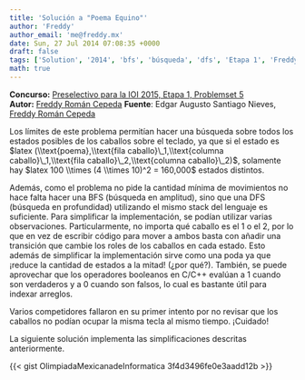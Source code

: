 ```yaml
---
title: 'Solución a "Poema Equino"'
author: 'Freddy'
author_email: 'me@freddy.mx'
date: Sun, 27 Jul 2014 07:08:35 +0000
draft: false
tags: ['Solution', '2014', 'bfs', 'búsqueda', 'dfs', 'Etapa 1', 'Freddy', 'nieves', 'poema equino', 'preselectivo', 'Problemset 5', 'solución', 'soluciones', 'Soluciones Preselectivo 2014']
math: true
---
```


**Concurso:** [Preselectivo para la IOI 2015, Etapa 1, Problemset 5](https://omegaup.com/arena/IOI2015E1P5/#problems/Poema-Equino) **Autor:** [Freddy Román Cepeda](http://freddy.mx/) **Fuente**: Edgar Augusto Santiago Nieves, [Freddy Román Cepeda](http://freddy.mx/)

Los límites de este problema permitían hacer una búsqueda sobre todos los estados posibles de los caballos sobre el teclado, ya que si el estado es $latex (\\text{poema},\\text{fila caballo}\_1,\\text{columna caballo}\_1,\\text{fila caballo}\_2,\\text{columna caballo}\_2)$, solamente hay $latex 100 \\times (4 \\times 10)^2 = 160,000$ estados distintos.

Además, como el problema no pide la cantidad mínima de movimientos no hace falta hacer una BFS (búsqueda en amplitud), sino que una DFS (búsqueda en profundidad) utilizando el mismo stack del lenguaje es suficiente. Para simplificar la implementación, se podían utilizar varias observaciones. Particularmente, no importa qué caballo es el 1 o el 2, por lo que en vez de escribir código para mover a ambos basta con añadir una transición que cambie los roles de los caballos en cada estado. Esto además de simplificar la implementación sirve como una poda ya que ¡reduce la cantidad de estados a la mitad! (¿por qué?). También, se puede aprovechar que los operadores booleanos en C/C++ evalúan a 1 cuando son verdaderos y a 0 cuando son falsos, lo cual es bastante útil para indexar arreglos.

Varios competidores fallaron en su primer intento por no revisar que los caballos no podían ocupar la misma tecla al mismo tiempo. ¡Cuidado!

La siguiente solución implementa las simplificaciones descritas anteriormente.

{{< gist OlimpiadaMexicanadeInformatica 3f4d3496fe0e3aadd12b >}}